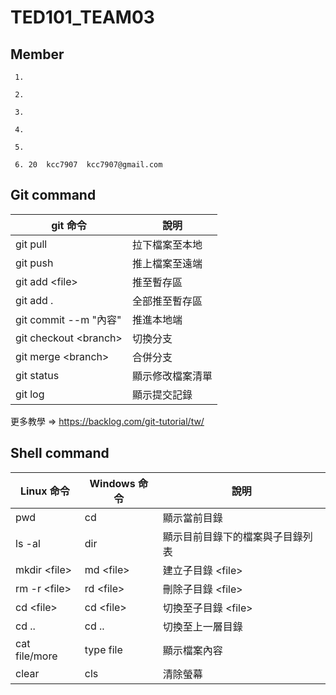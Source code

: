 # TED101_TEAM03
## Member
```
 1.
 
 2.
 
 3.
 
 4.
 
 5.
 
 6. 20  kcc7907  kcc7907@gmail.com
```
## Git command

|  git 命令  |  說明  |
| ------ | ------ |
|  git pull | 拉下檔案至本地 |
| git push | 推上檔案至遠端 |
| git add \<file> | 推至暫存區 |
| git add . | 全部推至暫存區 |
| git commit --m "內容" | 推進本地端 |
| git checkout \<branch> | 切換分支 |
| git merge \<branch> | 合併分支 |
| git status | 顯示修改檔案清單 |
| git log | 顯示提交記錄 |

更多教學 => <https://backlog.com/git-tutorial/tw/>

## Shell command

|   Linux 命令  |  Windows 命令  | 說明 |
| ------ | ------ | ------- |
|  pwd | cd | 顯示當前目錄 |
|  ls -al | dir |  顯示目前目錄下的檔案與子目錄列表 |
|  mkdir \<file> | md \<file> | 建立子目錄 \<file> |
|  rm -r \<file> | rd \<file> | 刪除子目錄 \<file> |
|  cd \<file> | cd \<file> | 切換至子目錄 \<file> |
|  cd .. | cd .. | 切換至上一層目錄 |
|  cat file/more | type file | 顯示檔案內容 |
|  clear | cls | 清除螢幕 |

